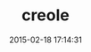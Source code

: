 ---
layout: post
title:  "creole"
repo:   "minad/creole"
date:   2015-02-18 17:14:31
gemurl: http://github.com/minad/creole
---